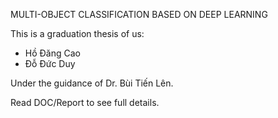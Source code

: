 MULTI-OBJECT CLASSIFICATION BASED ON DEEP LEARNING

This is a graduation thesis of us:
- Hồ Đăng Cao
- Đỗ Đức Duy

Under the guidance of Dr. Bùi Tiến Lên.

Read DOC/Report to see full details.
